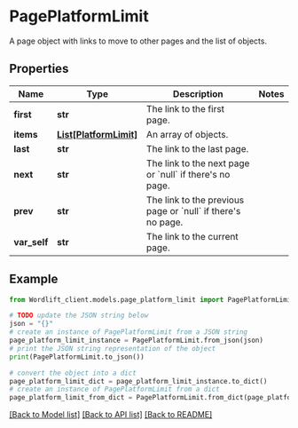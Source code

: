 # PagePlatformLimit

A page object with links to move to other pages and the list of objects.

## Properties

Name | Type | Description | Notes
------------ | ------------- | ------------- | -------------
**first** | **str** | The link to the first page. | 
**items** | [**List[PlatformLimit]**](PlatformLimit.md) | An array of objects. | 
**last** | **str** | The link to the last page. | 
**next** | **str** | The link to the next page or &#x60;null&#x60; if there&#39;s no page. | 
**prev** | **str** | The link to the previous page or &#x60;null&#x60; if there&#39;s no page. | 
**var_self** | **str** | The link to the current page. | 

## Example

```python
from Wordlift_client.models.page_platform_limit import PagePlatformLimit

# TODO update the JSON string below
json = "{}"
# create an instance of PagePlatformLimit from a JSON string
page_platform_limit_instance = PagePlatformLimit.from_json(json)
# print the JSON string representation of the object
print(PagePlatformLimit.to_json())

# convert the object into a dict
page_platform_limit_dict = page_platform_limit_instance.to_dict()
# create an instance of PagePlatformLimit from a dict
page_platform_limit_from_dict = PagePlatformLimit.from_dict(page_platform_limit_dict)
```
[[Back to Model list]](../README.md#documentation-for-models) [[Back to API list]](../README.md#documentation-for-api-endpoints) [[Back to README]](../README.md)


